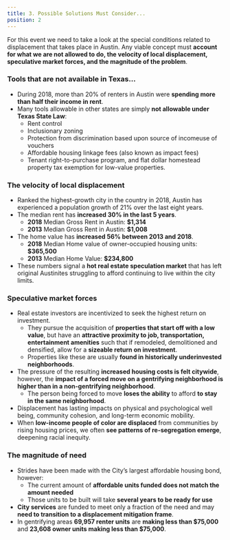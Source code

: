 ```yaml
---
title: 3. Possible Solutions Must Consider... 
position: 2
---
```


For this event we need to take a look at the special conditions related to displacement that takes place in Austin. Any viable concept must **account for what we are not allowed to do, the velocity of local displacement, speculative market forces, and the magnitude of the problem**. 

### Tools that are not available in Texas… 
  * During 2018, more than 20% of renters in Austin were **spending more than half their income in rent**. 
  * Many tools allowable in other states are simply **not allowable under Texas State Law**:
    * Rent control
    * Inclusionary zoning
    * Protection from discrimination based upon source of incomeuse of vouchers
    * Affordable housing linkage fees (also known as impact fees)
    * Tenant right-to-purchase program, and flat dollar homestead property tax exemption for low-value properties.

### The velocity of local displacement
  * Ranked the highest-growth city in the country in 2018, Austin has experienced a population growth of 21% over the last eight years. 
  * The median rent has **increased 30% in the last 5 years**. 
    * **2018** Median Gross Rent in Austin: **$1,314**
    * **2013** Median Gross Rent in Austin: **$1,008**
  * The home value has **increased 56% between 2013 and 2018**.  
    * **2018** Median Home value of owner-occupied housing units: **$365,500** 
    * **2013** Median Home Value: **$234,800**
  * These numbers signal a **hot real estate speculation market** that has left original Austinites struggling to afford continuing to live within the city limits. 

### Speculative market forces 
  * Real estate investors are incentivized to seek the highest return on investment. 
    * They pursue the acquisition of **properties that start off with a low value**, but have an **attractive proximity to job, transportation, entertainment amenities** such that if remodeled, demolitioned and densified, allow for a **sizeable return on investment**. 
    * Properties like these are usually **found in historically underinvested neighborhoods**. 
  * The pressure of the resulting **increased housing costs is felt citywide**, however, the **impact of a forced move on a gentrifying neighborhood is higher than in a non-gentrifying neighborhood**. 
    * The person being forced to move **loses the ability** to afford **to stay in the same neighborhood**. 
  * Displacement has lasting impacts on physical and psychological well being, community cohesion, and long-term economic mobility.
  * When **low-income people of color are displaced** from communities by rising housing prices, we often **see patterns of re-segregation emerge**, deepening racial inequity. 

### The magnitude of need 
  * Strides have been made with the City’s largest affordable housing bond, however: 
    * The current amount of **affordable units funded does not match the amount needed**
    * Those units to be built will take **several years to be ready for use**
  * **City services** are funded to meet only a fraction of the need and may **need to transition to a displacement mitigation frame**. 
  * In gentrifying areas **69,957 renter units** are **making less than $75,000** and **23,608 owner units making less than $75,000**. 

